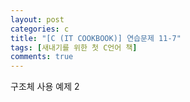 ```yaml
---
layout: post
categories: c
title: "[C (IT COOKBOOK)] 연습문제 11-7"
tags: [새내기를 위한 첫 C언어 책]
comments: true
---
```


구조체 사용 예제 2

<script src="https://gist.github.com/junbly/badb04773c9c0fa3f2741917a0cbfbba.js"></script>
